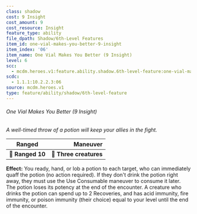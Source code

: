 ```yaml
---
class: shadow
cost: 9 Insight
cost_amount: 9
cost_resource: Insight
feature_type: ability
file_dpath: Shadow/6th-Level Features
item_id: one-vial-makes-you-better-9-insight
item_index: '06'
item_name: One Vial Makes You Better (9 Insight)
level: 6
scc:
  - mcdm.heroes.v1:feature.ability.shadow.6th-level-feature:one-vial-makes-you-better-9-insight
scdc:
  - 1.1.1:10.2.2.3:06
source: mcdm.heroes.v1
type: feature/ability/shadow/6th-level-feature
---
```


###### One Vial Makes You Better (9 Insight)

*A well-timed throw of a potion will keep your allies in the fight.*

| **Ranged**       |           **Maneuver** |
| ---------------- | ---------------------: |
| **📏 Ranged 10** | **🎯 Three creatures** |

**Effect:** You ready, hand, or lob a potion to each target, who can immediately quaff the potion (no action required). If they don't drink the potion right away, they must use the Use Consumable maneuver to consume it later. The potion loses its potency at the end of the encounter. A creature who drinks the potion can spend up to 2 Recoveries, and has acid immunity, fire immunity, or poison immunity (their choice) equal to your level until the end of the encounter.
